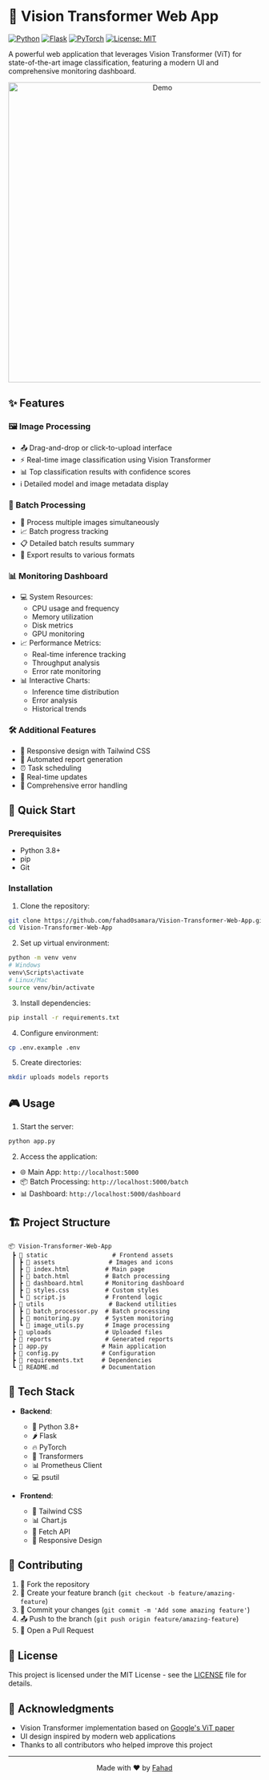 # 🤖 Vision Transformer Web App

[![Python](https://img.shields.io/badge/python-3.8%2B-blue.svg)](https://www.python.org/downloads/)
[![Flask](https://img.shields.io/badge/flask-2.0%2B-green.svg)](https://flask.palletsprojects.com/)
[![PyTorch](https://img.shields.io/badge/pytorch-2.0%2B-red.svg)](https://pytorch.org/)
[![License: MIT](https://img.shields.io/badge/License-MIT-yellow.svg)](https://opensource.org/licenses/MIT)

A powerful web application that leverages Vision Transformer (ViT) for state-of-the-art image classification, featuring a modern UI and comprehensive monitoring dashboard.

<p align="center">
  <img src="static/assets/demo.gif" alt="Demo" width="600">
</p>

## ✨ Features

### 🖼️ Image Processing
- 📤 Drag-and-drop or click-to-upload interface
- ⚡ Real-time image classification using Vision Transformer
- 📊 Top classification results with confidence scores
- ℹ️ Detailed model and image metadata display

### 🎯 Batch Processing
- 📁 Process multiple images simultaneously
- 📈 Batch progress tracking
- 📋 Detailed batch results summary
- 💾 Export results to various formats

### 📊 Monitoring Dashboard
- 💻 System Resources:
  - CPU usage and frequency
  - Memory utilization
  - Disk metrics
  - GPU monitoring
- 📈 Performance Metrics:
  - Real-time inference tracking
  - Throughput analysis
  - Error rate monitoring
- 📊 Interactive Charts:
  - Inference time distribution
  - Error analysis
  - Historical trends

### 🛠️ Additional Features
- 📱 Responsive design with Tailwind CSS
- 📄 Automated report generation
- ⏰ Task scheduling
- 🔄 Real-time updates
- 🐛 Comprehensive error handling

## 🚀 Quick Start

### Prerequisites
- Python 3.8+
- pip
- Git

### Installation

1. Clone the repository:
```bash
git clone https://github.com/fahad0samara/Vision-Transformer-Web-App.git
cd Vision-Transformer-Web-App
```

2. Set up virtual environment:
```bash
python -m venv venv
# Windows
venv\Scripts\activate
# Linux/Mac
source venv/bin/activate
```

3. Install dependencies:
```bash
pip install -r requirements.txt
```

4. Configure environment:
```bash
cp .env.example .env
```

5. Create directories:
```bash
mkdir uploads models reports
```

## 🎮 Usage

1. Start the server:
```bash
python app.py
```

2. Access the application:
- 🌐 Main App: `http://localhost:5000`
- 📦 Batch Processing: `http://localhost:5000/batch`
- 📊 Dashboard: `http://localhost:5000/dashboard`

## 🏗️ Project Structure

```
📦 Vision-Transformer-Web-App
 ┣ 📂 static                  # Frontend assets
 ┃ ┣ 📂 assets               # Images and icons
 ┃ ┣ 📜 index.html          # Main page
 ┃ ┣ 📜 batch.html          # Batch processing
 ┃ ┣ 📜 dashboard.html      # Monitoring dashboard
 ┃ ┣ 📜 styles.css          # Custom styles
 ┃ ┗ 📜 script.js           # Frontend logic
 ┣ 📂 utils                  # Backend utilities
 ┃ ┣ 📜 batch_processor.py  # Batch processing
 ┃ ┣ 📜 monitoring.py       # System monitoring
 ┃ ┗ 📜 image_utils.py      # Image processing
 ┣ 📂 uploads               # Uploaded files
 ┣ 📂 reports               # Generated reports
 ┣ 📜 app.py               # Main application
 ┣ 📜 config.py            # Configuration
 ┣ 📜 requirements.txt     # Dependencies
 ┗ 📜 README.md            # Documentation
```

## 🔧 Tech Stack

- **Backend**:
  - 🐍 Python 3.8+
  - 🌶️ Flask
  - 🔥 PyTorch
  - 🤗 Transformers
  - 📊 Prometheus Client
  - 💻 psutil

- **Frontend**:
  - 🎨 Tailwind CSS
  - 📊 Chart.js
  - 🔄 Fetch API
  - 📱 Responsive Design

## 🤝 Contributing

1. 🍴 Fork the repository
2. 🌿 Create your feature branch (`git checkout -b feature/amazing-feature`)
3. 💾 Commit your changes (`git commit -m 'Add some amazing feature'`)
4. 📤 Push to the branch (`git push origin feature/amazing-feature`)
5. 🎁 Open a Pull Request

## 📝 License

This project is licensed under the MIT License - see the [LICENSE](LICENSE) file for details.

## 🙏 Acknowledgments

- Vision Transformer implementation based on [Google's ViT paper](https://arxiv.org/abs/2010.11929)
- UI design inspired by modern web applications
- Thanks to all contributors who helped improve this project

---

<p align="center">
  Made with ❤️ by <a href="https://github.com/fahad0samara">Fahad</a>
</p>
